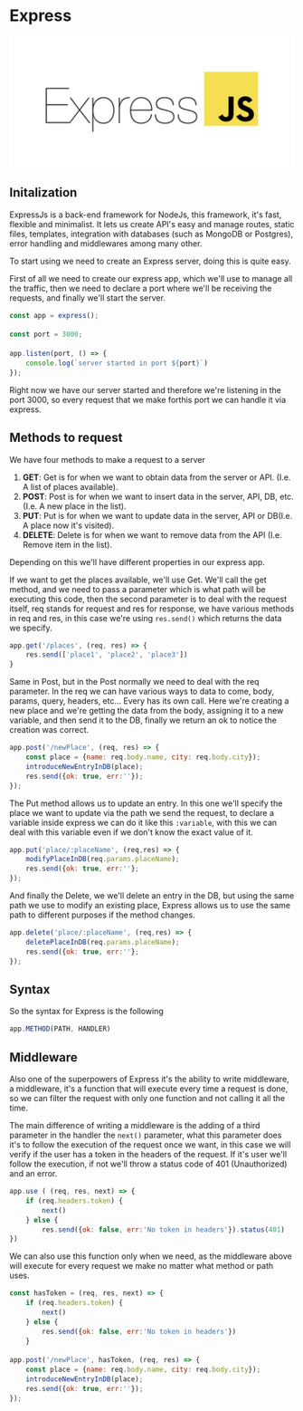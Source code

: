 # Express

![](../../.gitbook/assets/image%20%2815%29.png)

## Initalization

ExpressJs is a back-end framework for NodeJs, this framework, it's fast, flexible and minimalist. It lets us create API's easy and manage routes, static files, templates, integration with databases \(such as MongoDB or Postgres\), error handling and middlewares among many other.

To start using we need to create an Express server, doing this is quite easy.

First of all we need to create our express app, which we'll use to manage all the traffic, then we need to declare a port where we'll be receiving the requests, and finally we'll start the server.

```javascript
const app = express();

const port = 3000;

app.listen(port, () => {
    console.log(`server started in port ${port}`)
});
```

Right now we have our server started and therefore we're listening in the port 3000, so every request that we make forthis port we can handle it via express.

## Methods to request

We have four methods to make a request to a server

1. **GET**: Get is for when we want to obtain data from the server or API. \(I.e. A list of places available\).
2. **POST**: Post is for when we want to insert data in the server, API, DB, etc. \(I.e. A new place in the list\).
3. **PUT**: Put is for when we want to update data in the server, API or DB\(I.e. A place now it's visited\).
4. **DELETE**: Delete is for when we want to remove data from the API \(I.e. Remove item in the list\).

Depending on this we'll have different properties in our express app.

If we want to get the places available, we'll use Get. We'll call the get method, and we need to pass a parameter which is what path will be executing this code, then the second parameter is to deal with the request itself, req stands for request and res for response, we have various methods in req and res, in this case we're using `res.send()` which returns the data we specify.

```javascript
app.get('/places', (req, res) => {
    res.send(['place1', 'place2', 'place3'])
}
```

Same in Post, but in the Post normally we need to deal with the req parameter. In the req we can have various ways to data to come, body, params, query, headers, etc... Every has its own call. Here we're creating a new place and we're getting the data from the body, assigning it to a new variable, and then send it to the DB, finally we return an ok to notice the creation was correct.

```javascript
app.post('/newPlace', (req, res) => {
    const place = {name: req.body.name, city: req.body.city});
    introduceNewEntryInDB(place);
    res.send({ok: true, err:''});
});
```

The Put method allows us to update an entry. In this one we'll specify the place we want to update via the path we send the request, to declare a variable inside express we can do it like this `:variable`, with this we can deal with this variable even if we don't know the exact value of it.

```javascript
app.put('place/:placeName', (req,res) => {
    modifyPlaceInDB(req.params.placeName);
    res.send({ok: true, err:''};
});
```

And finally the Delete, we we'll delete an entry in the DB, but using the same path we use to modify an  existing place, Express allows us to use the same path to different purposes if the method changes.

```javascript
app.delete('place/:placeName', (req,res) => { 
    deletePlaceInDB(req.params.placeName); 
    res.send({ok: true, err:''}; 
});
```

## Syntax

So the syntax for Express is the following

```javascript
app.METHOD(PATH, HANDLER)
```

## Middleware

Also one of the superpowers of Express it's the ability to write middleware, a middleware, it's a function that will execute every time a request is done, so we can filter the request with only one function and not calling it all the time.

The main difference of writing a middleware is the adding of a third parameter in the handler the `next()` parameter, what this parameter does it's to follow the execution of the request once we want, in this case we will verify if the user has a token in the headers of the request. If it's user we'll follow the execution, if not we'll throw a status code of 401 \(Unauthorized\) and an error.

```javascript
app.use ( (req, res, next) => {
    if (req.headers.token) {
        next()
    } else {
        res.send({ok: false, err:'No token in headers'}).status(401)
})
```

We can also use this function only when we need, as the middleware above will execute for every request we make no matter what method or path uses.

```javascript
const hasToken = (req, res, next) => {
    if (req.headers.token) {
        next()
    } else {
        res.send({ok: false, err:'No token in headers'})
    }
    
app.post('/newPlace', hasToken, (req, res) => {
    const place = {name: req.body.name, city: req.body.city});
    introduceNewEntryInDB(place);
    res.send({ok: true, err:''});
});
```

